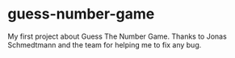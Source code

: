 # guess-number-game

My first project about Guess The Number Game. Thanks to Jonas Schmedtmann and the team for helping me to fix any bug.
